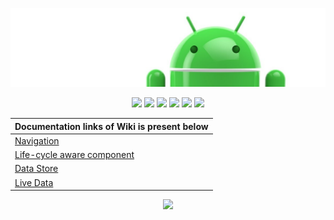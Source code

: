 ![Banner](images/Logo-new.png)

<p align="center">
<a><img src="https://img.shields.io/badge/Built%20Using-Kotlin-silver?style=for-the-badge&logo=kotlin"></a>
<a><img src="https://img.shields.io/badge/Built%20By-Android%20Studio-red?style=for-the-badge&logo=android%20studio"></a>  
<a><img src="https://img.shields.io/badge/Jetpack%20Tool-Navigation-green?style=for-the-badge&logo=tools"></a>  
<a><img src="https://img.shields.io/badge/Jetpack%20Tool-Life%20cycle%20aware-green?style=for-the-badge&logo=tools"></a>  
<a><img src="https://img.shields.io/badge/Jetpack%20Tool-Data%20Store-green?style=for-the-badge&logo=tools"></a>  
<a><img src="https://img.shields.io/badge/Jetpack%20Tool-Live%20Data-green?style=for-the-badge&logo=tools"></a>  
</p>



| Documentation links of Wiki is present below |
| --- |
| [Navigation](https://github.com/devrath/DroidAndroidJetpack/wiki/Jetpack-Navigation) |
| [Life-cycle aware component](https://github.com/devrath/DroidAndroidJetpack/wiki/Lifecycle-Aware-Components) |
| [Data Store](https://github.com/devrath/DroidAndroidJetpack/wiki/Data-Store) |
| [Live Data](https://github.com/devrath/DroidAndroidJetpack/wiki/Live-Data) |

 
<p align="center">
<a><img src="https://forthebadge.com/images/badges/built-for-android.svg"></a>
</p>
